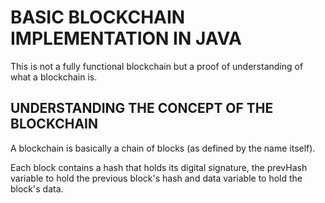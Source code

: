 # BASIC BLOCKCHAIN IMPLEMENTATION IN JAVA

This is not a fully functional blockchain but a proof of understanding of what a blockchain is.

## UNDERSTANDING THE CONCEPT OF THE BLOCKCHAIN

A blockchain is basically a chain of blocks (as defined by the name itself). 

Each block contains a hash that holds its digital signature, the prevHash variable to hold the previous block's hash and data variable to hold the block's data.


